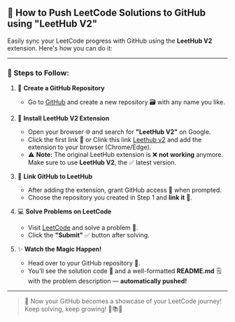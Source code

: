 ## 🚀 How to Push LeetCode Solutions to GitHub using "LeetHub V2"

Easily sync your LeetCode progress with GitHub using the **LeetHub V2** extension. Here's how you can do it:

---

### 📝 Steps to Follow:

1. 🔧 **Create a GitHub Repository**
   - Go to [GitHub](https://github.com) and create a new repository 🗃️ with any name you like.

2. 🧩 **Install LeetHub V2 Extension**
   - Open your browser 🌐 and search for **"LeetHub V2"** on Google.
   - Click the first link 🔗 or Clink this link [Leethub v2](https://chromewebstore.google.com/detail/leethub-v2/mhanfgfagplhgemhjfeolkkdidbakocm?hl=en) and add the extension to your browser (Chrome/Edge).
   - ⚠️ **Note:** The original LeetHub extension is ❌ **not working** anymore. Make sure to use **LeetHub V2**, the ✅ latest version.

3. 🔗 **Link GitHub to LeetHub**
   - After adding the extension, grant GitHub access 🔐 when prompted.
   - Choose the repository you created in Step 1 and **link it** 🔄.

4. 💻 **Solve Problems on LeetCode**
   - Visit [LeetCode](https://leetcode.com) and solve a problem 🧠.
   - Click the **"Submit"** ✅ button after solving.

5. ✨ **Watch the Magic Happen!**
   - Head over to your GitHub repository 📁.
   - You’ll see the solution code 📜 and a well-formatted **README.md** 🗒️ with the problem description — **automatically pushed!**

---

> 🎯 Now your GitHub becomes a showcase of your LeetCode journey! Keep solving, keep growing! 🚀📚🔥
